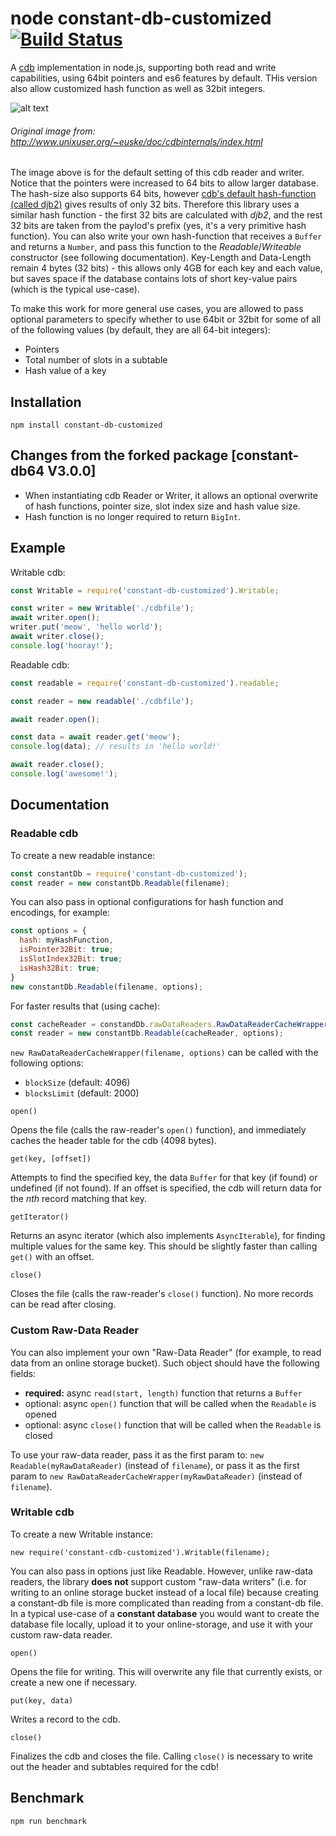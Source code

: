 # node constant-db-customized [![Build Status](https://travis-ci.com/cs824655/node-cdb-customized.svg?branch=master)](https://travis-ci.com/github/cs824655/node-cdb-customized)
A [cdb](http://cr.yp.to/cdb.html) implementation in node.js, supporting both read and write capabilities, using 64bit pointers and es6 features by default. THis version also allow customized hash function as well as 32bit integers.

![alt text](./cdb64.png "Original image from: http://www.unixuser.org/~euske/doc/cdbinternals/index.html")
###### Original image from: http://www.unixuser.org/~euske/doc/cdbinternals/index.html
The image above is for the default setting of this cdb reader and writer.
Notice that the pointers were increased to 64 bits to allow larger database.
The hash-size also supports 64 bits, however [cdb's default hash-function (called djb2)](http://cr.yp.to/cdb/cdb.txt) gives results of only 32 bits.
Therefore this library uses a similar hash function - the first 32 bits are calculated with *djb2*, and the rest 32 bits are taken from the paylod's prefix (yes, it's a very primitive hash function). You can also write your own hash-function that receives a `Buffer` and returns a `Number`, and pass this function to the *Readable*/*Writeable* constructor (see following documentation).
Key-Length and Data-Length remain 4 bytes (32 bits) - this allows only 4GB for each key and each value, but saves space if the database contains lots of short key-value pairs (which is the typical use-case).

To make this work for more general use cases, you are allowed to pass optional parameters to specify whether to use 64bit or 32bit for some of all of the following values (by default, they are all 64-bit integers):
* Pointers
* Total number of slots in a subtable
* Hash value of a key


## Installation
`npm install constant-db-customized`

## Changes from the forked package [constant-db64 V3.0.0] 
* When instantiating cdb Reader or Writer, it allows an optional overwrite of hash functions, pointer size, slot index size and hash value size.
* Hash function is no longer required to return `BigInt`.

## Example
Writable cdb:
```javascript
const Writable = require('constant-db-customized').Writable;

const writer = new Writable('./cdbfile');
await writer.open();
writer.put('meow', 'hello world');
await writer.close();
console.log('hooray!');
```

Readable cdb:
```javascript
const readable = require('constant-db-customized').readable;

const reader = new readable('./cdbfile');

await reader.open();

const data = await reader.get('meow');
console.log(data); // results in 'hello world!'

await reader.close();
console.log('awesome!');
```

## Documentation
### Readable cdb
To create a new readable instance:
```javascript
const constantDb = require('constant-db-customized');
const reader = new constantDb.Readable(filename);
```

You can also pass in optional configurations for hash function and encodings, for example:
```javascript
const options = {
  hash: myHashFunction,
  isPointer32Bit: true;
  isSlotIndex32Bit: true;
  isHash32Bit: true;
}
new constantDb.Readable(filename, options);
```

For faster results that (using cache):
```javascript
const cacheReader = constandDb.rawDataReaders.RawDataReaderCacheWrapper(filename);
const reader = new constantDb.Readable(cacheReader, options);
```

`new RawDataReaderCacheWrapper(filename, options)` can be called with the following options:
* `blockSize` (default: 4096)
* `blocksLimit` (default: 2000)


`open()`

Opens the file (calls the raw-reader's `open()` function), and immediately caches the header table for the cdb (4098 bytes).

`get(key, [offset])`

Attempts to find the specified key, the data `Buffer` for that key (if found) or undefined (if not found). If an offset is specified, the cdb will return data for the *nth* record matching that key.

`getIterator()`

Returns an async iterator (which also implements `AsyncIterable`), for finding multiple values for the same key. This should be slightly faster than calling `get()` with an offset.

`close()`

Closes the file (calls the raw-reader's `close()` function). No more records can be read after closing.

### Custom Raw-Data Reader

You can also implement your own "Raw-Data Reader" (for example, to read data from an online storage bucket).
Such object should have the following fields:
* **required:** async `read(start, length)` function that returns a `Buffer`
* optional: async `open()` function that will be called when the `Readable` is opened
* optional: async `close()` function that will be called when the `Readable` is closed

To use your raw-data reader, pass it as the first param to: `new Readable(myRawDataReader)` (instead of `filename`), or pass it as the first param to `new RawDataReaderCacheWrapper(myRawDataReader)` (instead of `filename`).

### Writable cdb
To create a new Writable instance:

`new require('constant-cdb-customized').Writable(filename);`

You can also pass in options just like Readable. However, unlike raw-data readers, the library **does not** support custom "raw-data writers" (i.e. for writing to an online storage bucket instead of a local file) because creating a constant-db file is more complicated than reading from a constant-db file. In a typical use-case of a **constant database** you would want to create the database file locally, upload it to your online-storage, and use it with your custom raw-data reader.

`open()`

Opens the file for writing. This will overwrite any file that currently exists, or create a new one if necessary.

`put(key, data)`

Writes a record to the cdb.

`close()`

Finalizes the cdb and closes the file. Calling `close()` is necessary to write out the header and subtables required for the cdb!

## Benchmark
`npm run benchmark`
